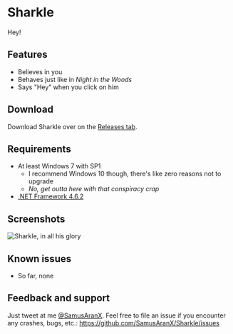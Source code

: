 # Sharkle
Hey!

## Features
* Believes in you
* Behaves just like in *Night in the Woods*
* Says "Hey" when you click on him

## Download
Download Sharkle over on the [Releases tab](https://github.com/SamusAranX/Sharkle/releases).

## Requirements
* At least Windows 7 with SP1
  * I recommend Windows 10 though, there's like zero reasons not to upgrade
  * *No, get outta here with that conspiracy crap*
* [.NET Framework 4.6.2](https://www.microsoft.com/en-us/download/details.aspx?id=53344)

## Screenshots
![Sharkle, in all his glory](https://cloud.githubusercontent.com/assets/676069/23636195/5008ab5a-02d4-11e7-8154-288ab590452c.png)

## Known issues
* So far, none

## Feedback and support
Just tweet at me [@SamusAranX](https://twitter.com/SamusAranX).
Feel free to file an issue if you encounter any crashes, bugs, etc.: https://github.com/SamusAranX/Sharkle/issues